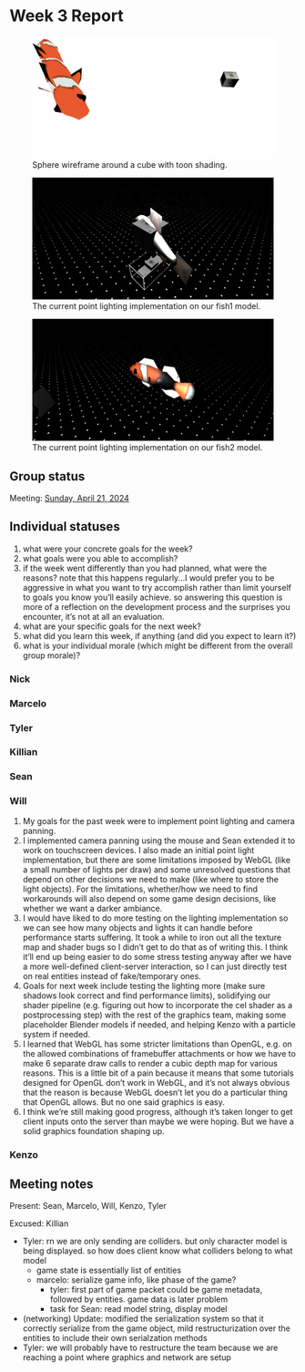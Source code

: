 # Week 3 Report

<!-- add at least one of your latest screenshots to your group page -->

<div class="gallery">
  <figure>
    <img src="../../images/dev/sphere-wireframe.png" alt="ALT" style="background-color: black;">
    <figcaption>
      Sphere wireframe around a cube with toon shading.
    </figcaption>
  </figure>
  <figure>
    <img src="../../images/dev/lighting-fish1.png" alt="ALT">
    <figcaption>
      The current point lighting implementation on our fish1 model.
    </figcaption>
  </figure>
  <figure>
    <img src="../../images/dev/lighting-fish2.png" alt="ALT">
    <figcaption>
      The current point lighting implementation on our fish2 model.
    </figcaption>
  </figure>
</div>

## Group status

<!-- include both the week # and the date of the meeting -->

Meeting: [Sunday, April 21, 2024](#meeting-notes)

<!-- summarize your overall status for the week -->

<!-- add a statement summarizing the group morale (feel free to be creative in expressing your morale) -->

## Individual statuses

1. what were your concrete goals for the week?
1. what goals were you able to accomplish?
1. if the week went differently than you had planned, what were the reasons? note that this happens regularly...I would prefer you to be aggressive in what you want to try accomplish rather than limit yourself to goals you know you’ll easily achieve. so answering this question is more of a reflection on the development process and the surprises you encounter, it’s not at all an evaluation.
1. what are your specific goals for the next week?
1. what did you learn this week, if anything (and did you expect to learn it?)
1. what is your individual morale (which might be different from the overall group morale)?

### Nick

### Marcelo

### Tyler

### Killian

### Sean

### Will

1. My goals for the past week were to implement point lighting and camera panning.
2. I implemented camera panning using the mouse and Sean extended it to work on touchscreen devices. I also made an initial point light implementation, but there are some limitations imposed by WebGL (like a small number of lights per draw) and some unresolved questions that depend on other decisions we need to make (like where to store the light objects). For the limitations, whether/how we need to find workarounds will also depend on some game design decisions, like whether we want a darker ambiance.
3. I would have liked to do more testing on the lighting implementation so we can see how many objects and lights it can handle before performance starts suffering. It took a while to iron out all the texture map and shader bugs so I didn’t get to do that as of writing this. I think it’ll end up being easier to do some stress testing anyway after we have a more well-defined client-server interaction, so I can just directly test on real entities instead of fake/temporary ones.
4. Goals for next week include testing the lighting more (make sure shadows look correct and find performance limits), solidifying our shader pipeline (e.g. figuring out how to incorporate the cel shader as a postprocessing step) with the rest of the graphics team, making some placeholder Blender models if needed, and helping Kenzo with a particle system if needed.
5. I learned that WebGL has some stricter limitations than OpenGL, e.g. on the allowed combinations of framebuffer attachments or how we have to make 6 separate draw calls to render a cubic depth map for various reasons. This is a little bit of a pain because it means that some tutorials designed for OpenGL don’t work in WebGL, and it’s not always obvious that the reason is because WebGL doesn’t let you do a particular thing that OpenGL allows. But no one said graphics is easy.
6. I think we’re still making good progress, although it’s taken longer to get client inputs onto the server than maybe we were hoping. But we have a solid graphics foundation shaping up.

### Kenzo

## Meeting notes

Present: Sean, Marcelo, Will, Kenzo, Tyler

Excused: Killian

- Tyler: rn we are only sending are colliders. but only character model is being displayed. so how does client know what colliders belong to what model
  - game state is essentially list of entities
  - marcelo: serialize game info, like phase of the game?
    - tyler: first part of game packet could be game metadata, followed by entities. game data is later problem
    - task for Sean: read model string, display model
- (networking) Update: modified the serialization system so that it correctly serialize from the game object, mild restructurization over the entities to include their own serialzation methods
- Tyler: we will probably have to restructure the team because we are reaching a point where graphics and network are setup
